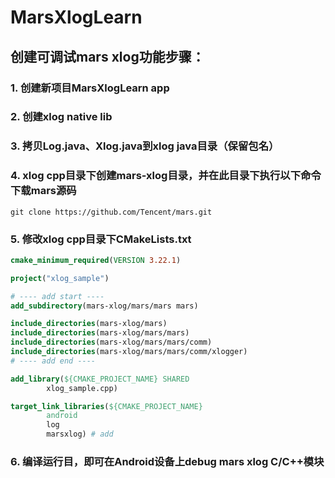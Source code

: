 # MarsXlogLearn

## 创建可调试mars xlog功能步骤：

### 1. 创建新项目MarsXlogLearn app
### 2. 创建xlog native lib
### 3. 拷贝Log.java、Xlog.java到xlog java目录（保留包名）
### 4. xlog cpp目录下创建mars-xlog目录，并在此目录下执行以下命令下载mars源码
```shell
git clone https://github.com/Tencent/mars.git
```
### 5. 修改xlog cpp目录下CMakeLists.txt
```cmake
cmake_minimum_required(VERSION 3.22.1)

project("xlog_sample")

# ---- add start ----
add_subdirectory(mars-xlog/mars/mars mars)

include_directories(mars-xlog/mars)
include_directories(mars-xlog/mars/mars)
include_directories(mars-xlog/mars/mars/comm)
include_directories(mars-xlog/mars/mars/comm/xlogger)
# ---- add end ----

add_library(${CMAKE_PROJECT_NAME} SHARED
        xlog_sample.cpp)

target_link_libraries(${CMAKE_PROJECT_NAME}
        android
        log
        marsxlog) # add
```
### 6. 编译运行目，即可在Android设备上debug mars xlog C/C++模块